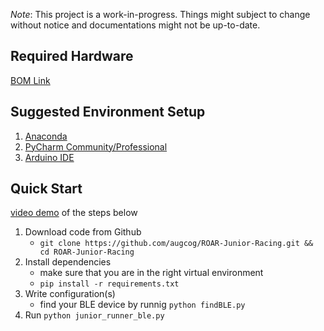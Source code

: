 *Note*:
This project is a work-in-progress. Things might subject to change without notice and documentations might not be up-to-date. 

## Required Hardware
[BOM Link](https://docs.google.com/spreadsheets/d/1xkdiwz52t9tl3BoCPHdAoMXMj6laNYFDfEBpR4JUP3w/edit?usp=sharing)

## Suggested Environment Setup
1. [Anaconda](https://www.anaconda.com/products/individual)
2. [PyCharm Community/Professional](https://www.jetbrains.com/pycharm/download/)
3. [Arduino IDE](https://www.arduino.cc/en/software)

## Quick Start
[video demo](https://youtu.be/hdSwhNWhLZQ) of the steps below
1. Download code from Github
    - `git clone https://github.com/augcog/ROAR-Junior-Racing.git && cd ROAR-Junior-Racing`
2. Install dependencies
    - make sure that you are in the right virtual environment
    - `pip install -r requirements.txt`
3. Write configuration(s)
    - find your BLE device by runnig `python findBLE.py`
4. Run `python junior_runner_ble.py`
